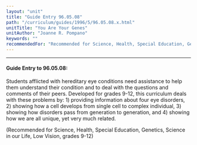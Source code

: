 ```yaml
---
layout: "unit"
title: "Guide Entry 96.05.08"
path: "/curriculum/guides/1996/5/96.05.08.x.html"
unitTitle: "You Are Your Genes"
unitAuthor: "Joanne R. Pompano"
keywords: ""
recommendedFor: "Recommended for Science, Health, Special Education, Genetics, Science in our Life, Low Vision, grades 9-12"
---
```

<body>
<hr/>
 <h4>
  Guide Entry to 96.05.08:
 </h4>
 Students afflicted with hereditary eye conditions need assistance to help them understand their condition and to deal with the questions and comments of their peers. Developed for grades 9-12, this curriculum deals with these problems by: 1) providing information about four eye disorders, 2) showing how a cell develops from single cell to complex individual, 3) showing how disorders pass from generation to generation, and 4) showing how we are all unique, yet very much related.
 <p>
  (Recommended for Science, Health, Special Education, Genetics, Science in our Life, Low Vision, grades 9-12)
 </p>

</body>